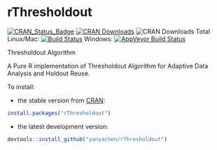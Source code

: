 # rThresholdout

[![CRAN_Status_Badge](http://www.r-pkg.org/badges/version/rThresholdout)](http://cran.r-project.org/package=rThresholdout)
[![CRAN Downloads](http://cranlogs.r-pkg.org/badges/rThresholdout)](http://cran.r-project.org/package=rThresholdout)
![CRAN Downloads Total](http://cranlogs.r-pkg.org/badges/grand-total/rThresholdout?color=brightgreen)
Linux/Mac: [![Build Status](https://travis-ci.org/yanyachen/rThresholdout.svg)](https://travis-ci.org/yanyachen/rThresholdout)
Windows: [![AppVeyor Build Status](https://ci.appveyor.com/api/projects/status/github/yanyachen/rThresholdout?branch=master&svg=true)](https://ci.appveyor.com/project/yanyachen/rThresholdout)

Thresholdout Algorithm  

A Pure R implementation of Thresholdout Algorithm for Adaptive Data Analysis and Holdout Reuse.  

To install:  
* the stable version from [CRAN](http://cran.r-project.org/web/packages/rThresholdout/index.html):  
```r
install.packages("rThresholdout")
```

* the latest development version:  
```r
devtools::install_github("yanyachen/rThresholdout")
```

